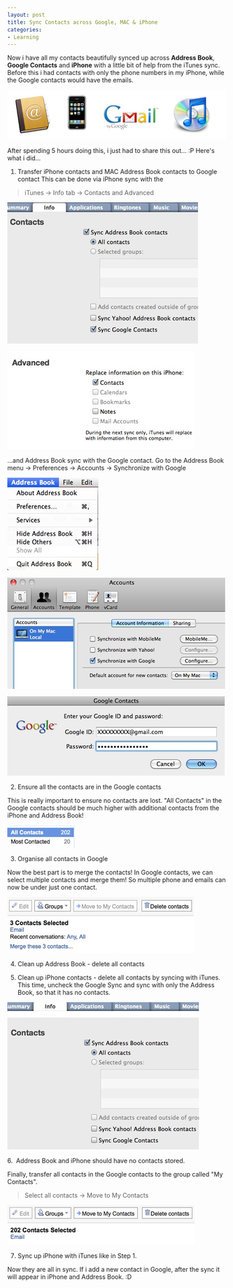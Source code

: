 ```yaml
---
layout: post
title: Sync Contacts across Google, MAC & iPhone
categories:
- Learning
---
```



Now i have all my contacts beautifully synced up across **Address Book**, **Google Contacts** and **iPhone** with a little bit of help from the iTunes sync. Before this i had contacts with only the phone numbers in my iPhone, while the Google contacts would have the emails.

![](/img/contact-platforms.jpg)

After spending 5 hours doing this, i just had to share this out... :P Here's what i did...

1. Transfer iPhone contacts and MAC Address Book contacts to Google contact
This can be done via iPhone sync with the

> iTunes -> Info tab -> Contacts and Advanced

![](/img/iTunes-sync.jpg)

![](/img/iTunes-sync21.jpg)

...and Address Book sync with the Google contact. Go to the Address Book menu -> Preferences -> Accounts -> Synchronize with Google

![](/img/Address-Book-sync.jpg)

![Address-Book-sync3](/img/Address-Book-sync3.jpg)

![](/img/Address-Book-sync2.jpg)

2. Ensure all the contacts are in the Google contacts

This is really important to ensure no contacts are lost. "All Contacts" in the Google contacts should be much higher with additional contacts from the iPhone and Address Book!

![](/img/Screen-shot-2009-11-28-at-AM-06.52.16.jpg)

3. Organise all contacts in Google

Now the best part is to merge the contacts! In Google contacts, we can select multiple contacts and merge them! So multiple phone and emails can now be under just one contact.

![](/img/google-merge.jpg)

4. Clean up Address Book - delete all contacts

5. Clean up iPhone contacts - delete all contacts by syncing with iTunes.
This time, uncheck the Google Sync and sync with only the Address Book, so that it has no contacts.

![](/img/delete-iPhone-Contacts.jpg)

6.  Address Book and iPhone should have no contacts stored.

Finally, transfer all contacts in the Google contacts to the group called "My Contacts".

> Select all contacts -> Move to My Contacts

![my-contacts](/img/my-contacts.jpg "my-contacts")

7. Sync up iPhone with iTunes like in Step 1.

Now they are all in sync. If i add a new contact in Google, after the sync it will appear in iPhone and Address Book. :D
